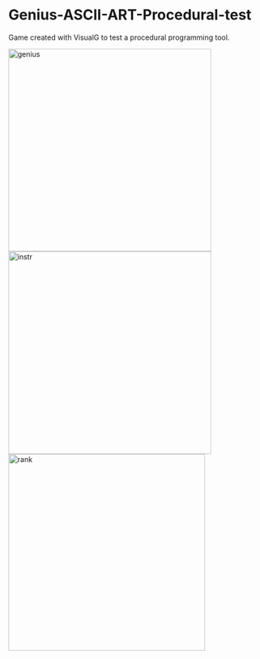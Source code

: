 # Genius-ASCII-ART-Procedural-test
Game created with VisualG to test a procedural programming tool.

<img width="400" alt="genius" src="https://user-images.githubusercontent.com/54703843/90325146-7022e680-df4e-11ea-80bb-273c39fa4a22.png">
<img width="400" alt="instr" src="https://user-images.githubusercontent.com/54703843/90325538-3c968b00-df53-11ea-894c-d6266768cc6e.png">
<img width="388" alt="rank" src="https://user-images.githubusercontent.com/54703843/90325564-972fe700-df53-11ea-8300-c76ecee8c181.png">
